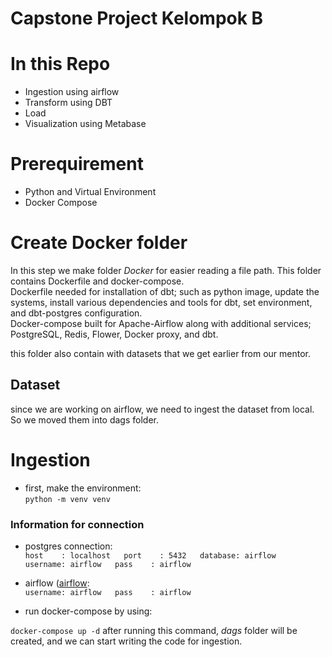 # Capstone Project Kelompok B
# In this Repo
* Ingestion using airflow
* Transform using DBT
* Load
* Visualization using Metabase

# Prerequirement
* Python and Virtual Environment
* Docker Compose

# Create Docker folder
In this step we make folder *Docker* for easier reading a file path. This folder contains Dockerfile and docker-compose.  
Dockerfile needed for installation of dbt; such as python image, update the systems, install various dependencies and tools for dbt, set environment, and dbt-postgres configuration.  
Docker-compose built for Apache-Airflow along with additional services; PostgreSQL, Redis, Flower, Docker proxy, and dbt.  

this folder also contain with datasets that we get earlier from our mentor.

## Dataset
since we are working on airflow, we need to ingest the dataset from local. So we moved them into dags folder.

# Ingestion
* first, make the environment:  
`python -m venv venv`

### Information for connection
* postgres connection:  
`
 host    : localhost  
 port    : 5432  
 database: airflow  
 username: airflow  
 pass    : airflow
`
* airflow ([airflow](http://localhost:8080/):  
`
username: airflow  
pass    : airflow
`

* run docker-compose by using:

`docker-compose up -d`
after running this command, *dags* folder will be created, and we can start writing the code for ingestion.
